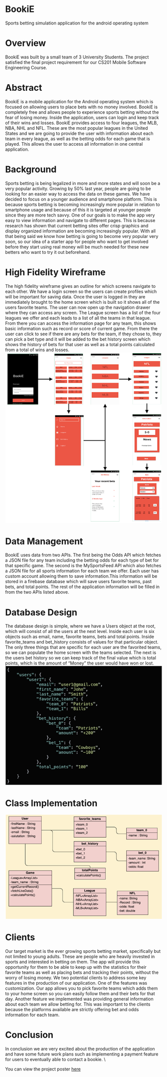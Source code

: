 # BookiE
Sports betting simulation application for the android operating system

# Overview
BookiE was built by a small team of 3 University Students. The project satisfied the final project requirement for our CS201 Mobile Software Engineering Course. 

# Abstract
BookiE is a mobile application for the Android operating system which is focused on allowing users to place bets with no money involved. BookiE is completely free and allows people to experience sports betting without the fear of losing money. Inside the application, users can login and keep track of their wins and losses. BookiE provides access to four leagues, the MLB, NBA, NHL and NFL. These are the most popular leagues in the United States and we are going to provide the user with information about each team in every league, as well as the betting odds for each game that is played. This allows the user to access all information in one central application.

# Background
Sports betting is being legalized in more and more states and will soon be a very popular activity. Growing by 50% last year, people are going to be looking for an easier way to access the data on these games. We have decided to focus on a younger audience and smartphone platform. This is because sports betting is becoming increasingly more popular in relation to smartphone usage and because of this it is targeted at younger people since they are more tech savvy. One of our goals is to make the app very easy to view information and navigate to different pages. This is because research has shown that current betting sites offer crisp graphics and display organized information are becoming increasingly popular. With all that being said we know how betting is going to become very popular very soon, so our idea of a starter app for people who want to get involved before they start using real money will be much needed for these new betters who want to try it out beforehand.

# High Fidelity Wireframe
The high fidelity wireframe gives an outline for which screens navigate to each other. We have a login screen so the users can create profiles which will be important for saving data. Once the user is logged in they are immediately brought to the home screen which is built so it shows all of the users favorite teams. The user can now open up the navigation drawer where they can access any screen. The League screen has a list of the four leagues we offer and each leads to a list of all the teams in that league. From there you can access the information page for any team, this shows basic information such as record or score of current game. From there the user can click to see if there are any bets for the team, if they chose to, they can pick a bet type and it will be added to the bet history screen which shows the history of bets for that user as well as a total points calculated from a total of wins and losses.
![HFWireFrame](images/hfwf.png)

# Data Management
BookiE uses data from two APIs. The first being the Odds API which fetches a JSON file for any team including the betting odds for each type of bet for that specific game. The second is the MySportsFeed API which also fetches a JSON file for all sports information for each team we offer. Each user has custom account allowing them to save information.This information will be stored in a firebase database which will save users favorite teams, past bets, and total points. The rest of the application information will be filled in from the two APIs listed above.

# Database Design
The database design is simple, where we have a Users object at the root, which will consist of all the users at the next level. Inside each user is six objects such as email, name, favorite teams, bets and total points. Inside favorite_teams and bet_history consists of values for that particular object. The only three things that are specific for each user are the favorited teams, so we can populate the home screen with the teams selected. The next is the users bet history so we can keep track of the final value which is total points, which is the amount of “Money” the user would have won or lost.
![DB Design](images/dbdesign.png)

# Class Implementation

![Class Implementation](images/classimp.png)

# Clients
Our target market is the ever growing sports betting market, specifically but not limited to young adults. These are people who are heavily invested in sports and interested in betting on them. The app will provide this opportunity for them to be able to keep up with the statistics for their favorite teams as well as placing bets and tracking their points, without the worry of losing money. We two potential clients to address some key features in the production of our application. One of the features was customization. Our app allows you to pick favorite teams which adds them to your home screen so you can easily follow them and their bets for that day. Another feature we implemented was providing general information about each team we allow betting for. This was important to the clients because the platforms available are strictly offering bet and odds information for each team.

# Conclusion
In conclusion we are very excited about the production of the application and have some future work plans such as implementing a payment feature for users to eventually able to contact a bookie. \ 

You can view the project poster [here](images/BookiEPoster.png)




